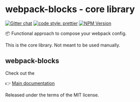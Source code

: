 # webpack-blocks - core library

[![Gitter chat](https://badges.gitter.im/webpack-blocks.svg)](https://gitter.im/webpack-blocks)
[![code style: prettier](https://img.shields.io/badge/code_style-prettier-ff69b4.svg?style=flat-square)](https://github.com/prettier/prettier)
[![NPM Version](https://img.shields.io/npm/v/@webpack-blocks/core.svg)](https://www.npmjs.com/package/@webpack-blocks/core)

📦 Functional approach to compose your webpack config.

This is the core library. Not meant to be used manually.


## webpack-blocks

Check out the

👉 [Main documentation](https://github.com/andywer/webpack-blocks)

Released under the terms of the MIT license.
